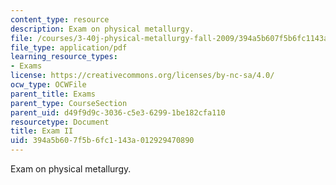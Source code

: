 ```yaml
---
content_type: resource
description: Exam on physical metallurgy.
file: /courses/3-40j-physical-metallurgy-fall-2009/394a5b607f5b6fc1143a012929470890_MIT3_40JF09_exam2.pdf
file_type: application/pdf
learning_resource_types:
- Exams
license: https://creativecommons.org/licenses/by-nc-sa/4.0/
ocw_type: OCWFile
parent_title: Exams
parent_type: CourseSection
parent_uid: d49f9d9c-3036-c5e3-6299-1be182cfa110
resourcetype: Document
title: Exam II
uid: 394a5b60-7f5b-6fc1-143a-012929470890
---
```

Exam on physical metallurgy.